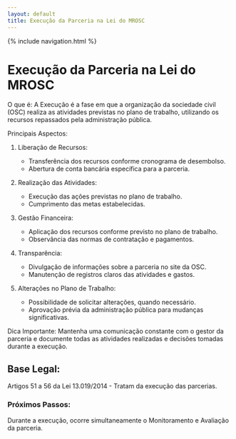 ```yaml
---
layout: default
title: Execução da Parceria na Lei do MROSC
---
```


{% include navigation.html %}

<script>
document.documentElement.lang = 'pt-BR';
</script>

# Execução da Parceria na Lei do MROSC

O que é:
A Execução é a fase em que a organização da sociedade civil (OSC) realiza as atividades previstas no plano de trabalho, utilizando os recursos repassados pela administração pública.

Principais Aspectos:

1. Liberação de Recursos:
   - Transferência dos recursos conforme cronograma de desembolso.
   - Abertura de conta bancária específica para a parceria.

2. Realização das Atividades:
   - Execução das ações previstas no plano de trabalho.
   - Cumprimento das metas estabelecidas.

3. Gestão Financeira:
   - Aplicação dos recursos conforme previsto no plano de trabalho.
   - Observância das normas de contratação e pagamentos.

4. Transparência:
   - Divulgação de informações sobre a parceria no site da OSC.
   - Manutenção de registros claros das atividades e gastos.

5. Alterações no Plano de Trabalho:
   - Possibilidade de solicitar alterações, quando necessário.
   - Aprovação prévia da administração pública para mudanças significativas.

Dica Importante:
Mantenha uma comunicação constante com o gestor da parceria e documente todas as atividades realizadas e decisões tomadas durante a execução.

## Base Legal:
Artigos 51 a 56 da Lei 13.019/2014 - Tratam da execução das parcerias.

### Próximos Passos:
Durante a execução, ocorre simultaneamente o Monitoramento e Avaliação da parceria.
